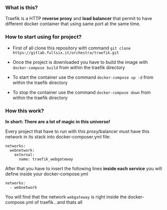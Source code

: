 ### What is this?

Traefik is a HTTP **reverse proxy** and **load balancer** that permit to have different docker container that using same port at the same time.

### How to start using for project?

- First of all clone this repository with command `git clone https://gitlab.fullsix.it/orchestra/traefik.git`

- Once the project is downloaded you have to build the image with `docker-compose build` from within the traefik directory

- To start the container use the command `docker-compose up -d` from within the traefik directory

- To stop the container use the command `docker-compose down` from within the traefik directory

### How this work?

**In short: There are a lot of magic in this universe!**

Every project that have to run with this proxy/balancer must have this network in its stack into docker-composer.yml file:
```
networks:
  webnetwork:
    external:
      name: traefik_webgateway
```

After that you have to insert the following lines **inside each service** you will define inside your docker-compose.yml
```
networks:
  - webnetwork
```
You will find that the network `webgateway` is right inside the docker-compose.yml of traefik...and thats all